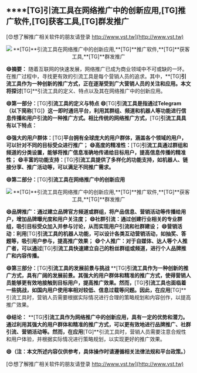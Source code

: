 ## ****[TG]**引流工具在网络推广中的创新应用,**[TG]**推广软件,**[TG]**获客工具,**[TG]**群发推广**

[😍想了解推广相关软件的朋友请登录 http://www.vst.tw](http://www.vst.tw)

 <center><img src="https://vst.tw/MP4/tuiguang/png/2.png" alt="**[TG]**引流工具在网络推广中的创新应用,**[TG]**推广软件,**[TG]**获客工具,**[TG]**群发推广"></center>

**😄摘要：**
随着互联网的快速发展，网络推广已成为商业领域中不可或缺的一环。在推广过程中，寻找更有效的引流工具是每个营销人员的追求。其中，**[TG]**引流工具作为一种创新的推广方式，正在逐渐受到广大营销人员的关注和应用。本文将探讨**[TG]**引流工具的定义、特点以及其在网络推广中的创新应用。

**😄第一部分：**[TG]**引流工具的定义与特点**
**😄**[TG]**引流工具是指通过Telegram（以下简称**[TG]**）这一即时通讯平台，利用其群组、频道和机器人等功能进行信息传播和用户引流的一种推广方式。相比传统的网络推广方式，**[TG]**引流工具具有以下特点：**

**😄强大的用户群体：**[TG]**平台拥有全球庞大的用户群体，涵盖各个领域的用户，可以针对不同的目标受众进行推广；**
**😄高度的精准性：**[TG]**引流工具通过群组和频道的分类设置，能够将推广信息准确地传递给目标用户，提高信息传播的精准性；**
**😄丰富的功能支持：**[TG]**引流工具提供了多样化的功能支持，如机器人、链接分享、推广活动等，可以满足不同推广需求。**

**😄第二部分：**[TG]**引流工具在网络推广中的创新应用**

 <center><img src="https://vst.tw/MP4/tuiguang/png/1.png" alt="**[TG]**引流工具在网络推广中的创新应用,**[TG]**推广软件,**[TG]**获客工具,**[TG]**群发推广"></center>

**😄品牌推广：通过建立品牌官方频道或群组，将产品信息、营销活动等传播给用户，增加品牌曝光度和用户关注度；**
**😄社群引流：通过创建行业相关的专业群组，吸引目标受众加入并参与讨论，从而实现用户引流和社群建设；**
**😄营销活动：利用**[TG]**引流工具的机器人功能，可以设计各类互动营销活动，如抽奖、答题等，吸引用户参与，提高推广效果；**
**😄个人推广：对于自媒体、达人等个人推广者，可以通过**[TG]**引流工具快速建立自己的粉丝群组或频道，进行个人品牌推广和内容传播。**

**😄第三部分：**[TG]**引流工具的发展前景与挑战**
**[TG]**引流工具作为一种创新的推广方式，具有广阔的发展前景。其强大的用户群体和精准的推广方式，使得营销人员能够更有效地接触到目标用户，提高推广效果。然而，**[TG]**引流工具也面临着一些挑战，如国内用户使用率相对较低、信息过载等问题。因此，在应用**[TG]**引流工具时，营销人员需要根据实际情况进行合理的策略规划和内容创作，以提高推广效果。

**😄结论：**
**[TG]**引流工具作为网络推广中的创新应用，具有一定的优势和潜力。通过利用其强大的用户群体和精准的推广方式，可以更有效地进行品牌推广、社群引流、营销活动等。然而，在应用**[TG]**引流工具时，营销人员需要注意合规性和用户体验，并根据实际情况进行策略规划，以实现更好的推广效果。

**😄（注：本文所述内容仅供参考，具体操作时请遵循相关法律法规和平台政策。）**

[😍想了解推广相关软件的朋友请登录 http://www.vst.tw](http://www.vst.tw)



